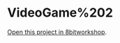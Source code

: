 VideoGame%202
=====

[Open this project in 8bitworkshop](http://8bitworkshop.com/redir.html?platform=nes&githubURL=https%3A%2F%2Fgithub.com%2Fdaviddeleon02%2FVideoGame-2&file=Game2.c).
